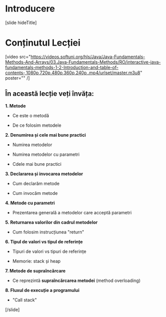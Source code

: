 # Introducere
[slide hideTitle]
# Conținutul Lecției

[video src="https://videos.softuni.org/hls/Java/Java-Fundamentals-Methods-And-Arrays/03.Java-Fundamentals-Methods/RO/interactive-java-fundamentals-methods-1-2-Introduction-and-table-of-contents-,1080p,720p,480p,360p,240p,.mp4/urlset/master.m3u8" poster="" /]

## În această lecție veți învăța:

**1. Metode**

- Ce este o metodă

- De ce folosim metodele

**2. Denumirea și cele mai bune practici** 

- Numirea metodelor

- Numirea metodelor cu parametri

- Cdele mai bune practici

**3. Declararea și invocarea metodelor**

- Cum declarăm metode

- Cum invocăm metode

**4. Metode cu parametri**

- Prezentarea generală a metodelor care acceptă parametri

**5. Returnarea valorilor din cadrul metodelor**

- Cum folosim instrucțiunea "return"

**6. Tipul de valori vs tipul de referințe**

- Tipuri de valori vs tipuri de referințe

- Memorie: stack și heap

**7. Metode de supraîncărcare**

- Ce reprezintă **supraîncărcarea metodei** (method overloading)

**8. Fluxul de execuție a programului**

- "Call stack"

[/slide]
